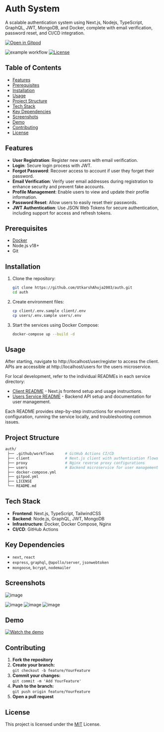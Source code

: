# Auth System

A scalable authentication system using Next.js, Nodejs, TypeScript, GraphQL, JWT, MongoDB, and Docker, complete with email verification, password reset, and CI/CD integration.

[![Open in Gitpod](https://gitpod.io/button/open-in-gitpod.svg)](https://gitpod.io/new/?autostart=false#https://github.com/UtkarshAhuja2003/auth)

![example workflow](https://github.com/UtkarshAhuja2003/auth/actions/workflows/docker-image.yml/badge.svg)
[![License](https://img.shields.io/github/license/UtkarshAhuja2003/auth)](LICENSE)

## Table of Contents

- [Features](#features)
- [Prerequisites](#prerequisites)
- [Installation](#installation)
- [Usage](#usage)
- [Project Structure](#project-structure)
- [Tech Stack](#tech-stack)
- [Key Dependencies](#key-dependencies)
- [Screenshots](#screenshots)
- [Demo](#demo)
- [Contributing](#contributing)
- [License](#license)
## Features

- **User Registration**: Register new users with email verification.
- **Login**: Secure login process with JWT.
- **Forgot Password**: Recover access to account if user they forget their password.
- **Email Verification**: Verify user email addresses during registration to enhance security and prevent fake accounts.
- **Profile Management**: Enable users to view and update their profile information.
- **Password Reset**: Allow users to easily reset their passwords.
- **JWT Authentication**: Use JSON Web Tokens for secure authentication, including support for access and refresh tokens.


## Prerequisites

- [Docker](https://www.docker.com/)
- Node.js v18+
- Git
## Installation

1. Clone the repository:  
   ```bash
   git clone https://github.com/UtkarshAhuja2003/auth.git
   cd auth
   ```

2. Create environment files:  
   ```bash
   cp client/.env.sample client/.env
   cp users/.env.sample users/.env
    ```

3. Start the services using Docker Compose:  
   ```bash
   docker-compose up --build -d
   ```

## Usage

After starting, navigate to http://localhost/user/register to access the client. APIs are accessible at http://localhost/users for the users microservice.

For local development, refer to the individual READMEs in each service directory:

- [Client README](./client/README.md) - Next.js frontend setup and usage instructions.
- [Users Service README](./users/README.md) - Backend API setup and documentation for user management.

Each README provides step-by-step instructions for environment configuration, running the service locally, and troubleshooting common issues.

## Project Structure

   ```bash
   auth/
    ├── .github/workflows     # GitHub Actions CI/CD
    ├── client                # Next.js client with authentication flows
    ├── proxy                 # Nginx reverse proxy configurations
    ├── users                 # Backend microservice for user management
    ├── docker-compose.yml
    ├── gitpod.yml
    ├── LICENSE
    └── README.md
   ```
## Tech Stack

- **Frontend**: Next.js, TypeScript, TailwindCSS
- **Backend**: Node.js, GraphQL, JWT, MongoDB
- **Infrastructure**: Docker, Docker Compose, Nginx
- **CI/CD**: GitHub Actions


## Key Dependencies

- `next`, `react`
- `express`, `graphql`, `@apollo/server`, `jsonwebtoken`
- `mongoose`, `bcrypt`, `nodemailer`
## Screenshots

![image](https://github.com/user-attachments/assets/9e777207-9238-46f2-bd45-117d813e007d)

![image](https://github.com/user-attachments/assets/f5947893-fc67-4546-9c2c-aa7dc9b631a3)
![image](https://github.com/user-attachments/assets/04134933-c472-4a7f-a15b-7c790e164f6b)
![image](https://github.com/user-attachments/assets/cfcc9a04-de51-4bd2-ac57-460adfc25571)

## Demo
[![Watch the demo](https://cdn.loom.com/sessions/thumbnails/1b9861585d8c4049b0b028c6ba903c83-ab81bd6c4d077106-full-play.gif)](https://www.loom.com/share/1b9861585d8c4049b0b028c6ba903c83?sid=aec90532-3477-4847-8839-cf1e8243e498)

## Contributing

1. **Fork the repository**  
2. **Create your branch:**  
   `git checkout -b feature/YourFeature`
3. **Commit your changes:**  
   `git commit -m 'Add YourFeature'`
4. **Push to the branch:**  
   `git push origin feature/YourFeature`
5. **Open a pull request**


## License

This project is licensed under the [MIT](https://choosealicense.com/licenses/mit/) License.


